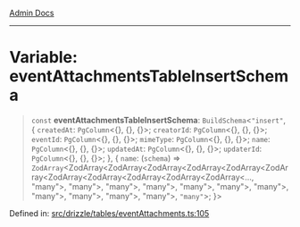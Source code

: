 [Admin Docs](/)

***

# Variable: eventAttachmentsTableInsertSchema

> `const` **eventAttachmentsTableInsertSchema**: `BuildSchema`\<`"insert"`, \{ `createdAt`: `PgColumn`\<\{\}, \{\}, \{\}\>; `creatorId`: `PgColumn`\<\{\}, \{\}, \{\}\>; `eventId`: `PgColumn`\<\{\}, \{\}, \{\}\>; `mimeType`: `PgColumn`\<\{\}, \{\}, \{\}\>; `name`: `PgColumn`\<\{\}, \{\}, \{\}\>; `updatedAt`: `PgColumn`\<\{\}, \{\}, \{\}\>; `updaterId`: `PgColumn`\<\{\}, \{\}, \{\}\>; \}, \{ `name`: (`schema`) => `ZodArray`\<ZodArray\<ZodArray\<ZodArray\<ZodArray\<ZodArray\<ZodArray\<ZodArray\<ZodArray\<ZodArray\<ZodArray\<ZodArray\<..., "many"\>, "many"\>, "many"\>, "many"\>, "many"\>, "many"\>, "many"\>, "many"\>, "many"\>, "many"\>, "many"\>, `"many"`\>; \}\>

Defined in: [src/drizzle/tables/eventAttachments.ts:105](https://github.com/syedali237/talawa-api/blob/8c6154f4daaa502448d207545feda14b4d146e99/src/drizzle/tables/eventAttachments.ts#L105)
